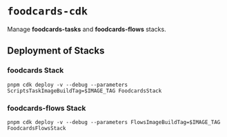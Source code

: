 # `foodcards-cdk`

Manage **foodcards-tasks** and **foodcards-flows** stacks.

## Deployment of Stacks

### foodcards Stack
```
pnpm cdk deploy -v --debug --parameters ScriptsTaskImageBuildTag=$IMAGE_TAG FoodcardsStack
```
### foodcards-flows Stack

```
pnpm cdk deploy -v --debug --parameters FlowsImageBuildTag=$IMAGE_TAG FoodcardsFlowsStack
```